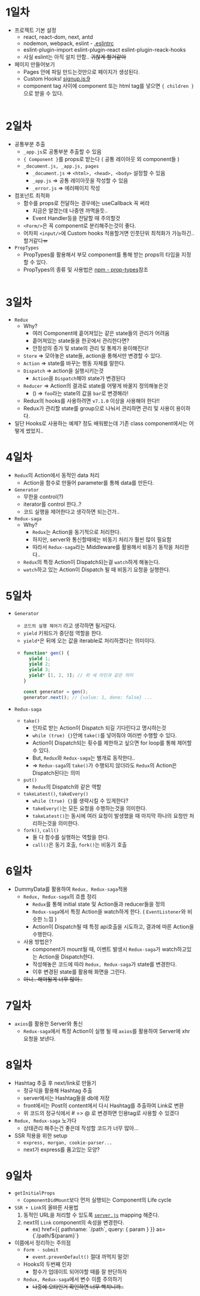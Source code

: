 # 1일차

- 프로젝트 기본 설정
  - react, react-dom, next, antd
  - nodemon, webpack, eslint - [.eslintrc](./.eslintrc)
  - eslint-plugin-import eslint-plugin-react eslint-plugin-reack-hooks
  - 사실 eslint는 아직 설치 안함.. ~~귀찮게 할거같아~~
- 페이지 만들어보기
  - Pages 안에 파일 만드는것만으로 페이지가 생성된다.
  - Custom Hooks! [signup.js:9](./pages/signup.js)
  - component tag 사이에 component 또는 html tag를 넣으면 `{ children }`으로 받을 수 있다.  
    <br/>

# 2일차

- 공통부분 추출
  - `_app.js`로 공통부분 추출할 수 있음
  - `{ Component }`를 props로 받는다 ( 공통 레이아웃 외 component들 )
  - `_document.js, _app.js, pages`
    - `_document.js` => `<html>, <head>, <body>` 설정할 수 있음
    - `_app.js` => 공통 레이아웃을 작성할 수 있음
    - `_error.js` => 에러페이지 작성
- 컴포넌트 최적화
  - 함수를 props로 전달하는 경우에는 useCallback 꼭 써라
    - 지금은 알겠는데 나중엔 까먹을듯..
    - Event Handler등을 전달할 때 주의할것
  - `<Form/>`은 꼭 component로 분리해주는것이 좋다.
  - 어차피 `<input/>`에 Custom hooks 적용할거면 인풋단위 최적화가 가능하긴.. 할거같다~~ㅠ~~
- `PropTypes`
  - PropTypes를 활용해서 부모 component를 통해 받는 props의 타입을 지정할 수 있다.
  - PropTypes의 종류 및 사용법은 [npm - prop-types](https://www.npmjs.com/package/prop-types)참조  
    <br/>

# 3일차

- `Redux`
  - Why?
    - 여러 Component에 흩어져있는 같은 state들의 관리가 어려움
    - 흩어져있는 state들을 한곳에서 관리한다면?
    - 안정성의 증가 및 state의 관리 및 통제가 용이해진다!
      <!-- * 기본 구조 ( initialState ) -->
  - `Store` => 모아놓은 state들, action을 통해서만 변경할 수 있다.
  - `Action` => state를 바꾸는 행동 자체를 말한다.
  - `Dispatch` => action을 실행시키는것
    - `Action`을 `Dispatch`해야 state가 변경된다
  - `Reducer` => Action의 결과로 state를 어떻게 바꿀지 정의해놓은것
    - () => `foo`라는 state의 값을 `bar`로 변경해라!
  - Redux의 hooks를 사용하려면 `v7.1.0` 이상을 사용해야 한다!!
  - Redux가 관리할 state를 group으로 나눠서 관리하면 관리 및 사용이 용이하다.
- 일단 Hooks로 사용하는 예제? 정도 배워봤는데 기존 class component에서는 어떻게 썼었지..
  <br/>

# 4일차

- `Redux`의 Action에서 동적인 data 처리
  - Action을 함수로 만들어 parameter를 통해 data를 만든다.
- `Generator`
  - 무한을 control(?)
  - iterator를 control 한다..?
  - 코드 실행을 제어한다고 생각하면 되는건가..
- `Redux-saga`
  - Why?
    - `Redux`는 Action을 동기적으로 처리한다.
    - 하지만, server와 통신할때에는 비동기 처리가 훨씬 많이 필요함
    - 따라서 `Redux-saga`라는 Middleware를 활용해서 비동기 동작을 처리한다..
  - `Redux`의 특정 Action이 Dispatch되는걸 `watch`하게 해놓는다.
  - `watch`하고 있는 Action이 Dispatch 될 때 비동기 요청을 실행한다.
    <br/>

# 5일차

- `Generator`

  - `코드의 실행 제어기` 라고 생각하면 될거같다.
  - `yield` 키워드가 중단점 역할을 한다.
  - `yield*`은 뒤에 오는 값을 iterable로 처리하겠다는 의미이다.
  - ```js
    function* gen() {
      yield 1;
      yield 2;
      yield 3;
      yield* [1, 2, 3]; // 위 세 라인과 같은 의미
    }

    const generator = gen();
    generator.next(); // {value: 1, done: false} ...
    ```

- `Redux-saga`
  - `take()`
    - 인자로 받는 Action이 Dispatch 되길 기다린다고 명시하는것
    - `while (true) {}`안에 `take()`를 넣어줘야 여러번 수행할 수 있다.
    - Action이 Dispatch되는 횟수를 제한하고 싶으면 for loop를 통해 제어할 수 있다.
    - But, `Redux`와 `Redux-saga`는 별개로 동작한다..
    - => `Redux-saga`의 `take()`가 수행되지 않더라도 `Redux`의 Action은 Dispatch된다는 의미
  - `put()`
    - `Redux`의 Dispatch와 같은 역할
  - `takeLatest()`, `takeEvery()`
    - `while (true) {}`를 생략시킬 수 있게한다?
    - `takeEvery()`는 모든 요청을 수행하는것을 의미한다.
    - `takeLatest()`는 동시에 여러 요청이 발생했을 때 마지막 하나의 요청만 처리하는것을 의미한다.
  - `fork()`, `call()`
    - 둘 다 함수를 실행하는 역할을 한다.
    - `call()`은 동기 호출, `fork()`는 비동기 호출
      <br/>

# 6일차

- DummyData를 활용하여 `Redux, Redux-saga`적용
  - `Redux, Redux-saga`의 흐름 정리
    - `Redux`를 통해 initial state 및 Action들과 reducer들을 정의
    - `Redux-saga`에서 특정 Action을 watch하게 한다. ( `EventListener`와 비슷한 느낌 )
    - Action이 Dispatch될 때 특정 api호출을 시도하고, 결과에 따른 Action을 수행한다.
  - 사용 방법은?
    - component가 mount될 때, 이벤트 발생시 `Redux-saga`가 watch하고있는 Action을 Dispatch한다.
    - 작성해놓은 코드에 따라 `Redux, Redux-saga`가 state를 변경한다.
    - 이후 변경된 state를 활용해 화면을 그린다.
  - ~~아니.. 해야될게 너무 많아..~~
    <br/>

# 7일차

- `axios`를 활용한 Server와 통신
  - `Redux-saga`에서 특정 Action이 실행 될 때 `axios`를 활용하여 Server에 xhr 요청을 보낸다.
    <br/>

# 8일차

- Hashtag 추출 후 next/link로 만들기
  - 정규식을 활용해 Hashtag 추출
  - server에서는 Hashtag들을 db에 저장
  - front에서는 Post의 content에서 다시 Hashtag를 추출하여 Link로 변환
  - 위 코드의 정규식에서 # => @ 로 변경하면 인용tag로 사용할 수 있겠다
- `Redux, Redux-saga` 노가다
  - 상태관리 해주는건 좋은데 작성할 코드가 너무 많아...
- SSR 적용을 위한 setup
  - `express, morgan, cookie-parser...`
  - next가 express를 품고있는 모양?
    <br/>

# 9일차

- `getInitialProps`
  - `CopmonentDidMount`보다 먼저 실행되는 Component의 Life cycle
- `SSR + Link`의 올바른 사용법
  1. 동적인 URL을 처리할 수 있도록 [`server.js`](./server.js) mapping 해준다.
  2. next의 `Link` component의 속성을 변경한다.
     - ex) href={{ pathname: \`/path\`, query: { param } }} as={\`/path/\${param}\`}
- 이쯤에서 정리하는 주의점
  - `Form - submit`
    - `event.prevenDefault()` 절대 까먹지 말것!
  - Hooks의 두번째 인자
    - 함수가 업데이트 되어야할 때를 잘 판단하자
  - `Redux, Redux-saga`에서 변수 이름 주의하기
    - ~~나중에 오타인거 확인하면 너무 빡치니까..~~
      <br/>
